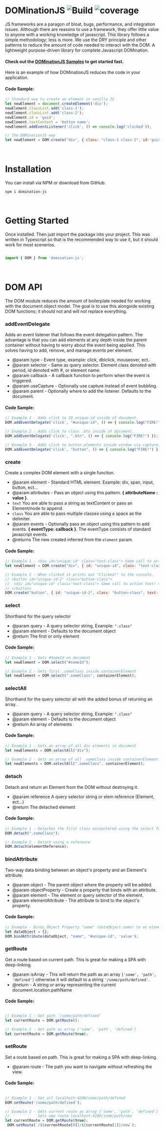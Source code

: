 

# DOMinationJS ![Build](https://img.shields.io/github/package-json/v/kylegundersen/DOMinationJS/main?label=Stable%20Version) ![coverage](https://img.shields.io/badge/coverage-100%25-green)

JS frameworks are a paragon of bloat, bugs, performance, and integration issues. Although there are reasons to use a framework, they offer little value to anyone with a working knowledge of javascript. This library follows a simple methodology; less is more. We use the DRY principle and other patterns to reduce the amount of code needed to interact with the DOM. A lightweight purpose-driven library for complete Javascript DOMination.

#### **Check out the [DOMinationJS Samples](https://github.com/kylegundersen/DOMinationJS-Samples) to get started fast.**

Here is an example of how DOMinationJS reduces the code in your application.
#### Code Sample:
```javascript
// Standard way to create an element in vanilla JS
let newElement = document.createElement('div');
newElement.classList.add('class-1');
newElement.classList.add('class-2');
newElement.id = 'guid';
newElement.textContent = 'button name';
newElement.addEventListener('click', () => console.log('clicked'));

// The DOMinationJS way
let newElement = DOM.create("div", { class: "class-1 class-2", id:'guid', text: 'button name' }, { click : () => console.log('clicked') });
```
&nbsp;

# Installation 

You can install via NPM or download from GitHub.
```
npm i domination-js
```

&nbsp;

# Getting Started
Once installed. Then just import the package into your project. This was written in Typescript so that is the recommended way to use it, but it should work for most scenerios.


```javascript

import { DOM } from 'domination-js';

```

&nbsp;

# DOM API

The DOM module reduces the amount of boilerplate needed for working with the document object model. The goal is to use this alongside existing DOM functions; it should not and will not replace everything.

### **addEventDelegate**
Adds an event listener that follows the event delegation pattern. The advantage is that you can add elements at any depth inside the parent container without having to worry about the event being applied. This solves having to add, remove, and manage events per element.
* @param type - Event type, example: click, dblclick, mouseover, ect..
* @param selector - Same as query selector. Element class denoted with period, id denoted with #, or element name.
* @param callback - A callback function to perform when the event is triggered.
* @param useCapture - Optionally use capture instead of event bubbling.
* @param parent - Optionally where to add the listener. Defaults to the document.
#### Code Sample:
```javascript
// Example 1 - Adds click to ID unique-id inside of document.
DOM.addEventDelegate('click', "#unique-id", () => { console.log("FIRE!") });

// Example 2 - Adds click to class .btn inside of document.
DOM.addEventDelegate('click', ".btn", () => { console.log("FIRE!") });

// Example 3 - Adds click to button elements inside window via capture.
DOM.addEventDelegate('click', "button", () => { console.log("FIRE!") }, true, window);
```


### **create**
Create a complex DOM element with a single funciton.
* @param element - Standard HTML element. Example: div, span, input, button, ect...
* @param attributes - Pass an object using this pattern. **{ attributeName : value }**. 
* ```text``` You are able to pass a string as textContent or pass an Element/node to append.
* ```class``` You are able to pass multiple classes using a space as the delimiter.
* @param events - Optionally pass an object using this pattern to add events. **{ eventType: callback }**. The eventType consists of standard javascript events.
* @returns The new created inferred from the ```element``` param.
#### Code Sample:
```javascript
// Example 1 - <div id="unique-id" class="text-class"> Some call to action text! </div>
let newElement = DOM.create("div", { id: "unique-id", class: "text-class", text: "Some call to action text!"});

// Example 2 - When clicked it prints out "Clicked!" to the console.
// <button id="unique-id-2" class="button-class">
//  <div id="unique-id" class="text-class"> Some call to action text! </div>
// </button>
DOM.create("button", { id: "unique-id-2", class: "button-class", text: newElement}, { click: () => console.log('Clicked!') });
```

### **select**
Shorthand for the query selector
* @param query - A query selector string, Example: ```".class"```
* @param element - Defaults to the document object
* @return The first or only element
#### Code Sample:
```javascript
// Example 1 - Gets #SomeId on document
let newElement = DOM.select("#someId");

// Example 2 - Gets first .someClass inside containerElement
let newElement = DOM.select(".someClass", containerElement);
```

### **selectAll**
Shorthand for the query selector all with the added bonus of returning an array.
* @param query - A query selector string, Example: ```".class"```
* @param element - Defaults to the document object
* @return An array of elements
#### Code Sample:
```javascript
// Example 1 - Gets an array of all div elements in document
let newElements = DOM.selectAll("div");

// Example 2 - Gets an array of all .someClass inside containerElement
let newElements = DOM.selectAll(".someClass", containerElement);
```

### **detach**
Detach and return an Element from the DOM without destroying it.
* @param reference A query selector string or elem reference (Element, ect...)
* @return The detached element
#### Code Sample:
```javascript
// Example 1 - Detaches the first class encountered using the select function (querySelector syntax)
DOM.detach(".someClass");

// Example 2 - Detach using a reference
DOM.detach(elementReference);
```

### **bindAttribute**
Two-way data binding between an object's property and an Element's attribute.
* @param object - The parent object where the property will be added.
* @param objectProperty - Create a property that binds with an attribute.
* @param element - The element or query selector of the element.
* @param elementAttribute - The attribute to bind to the object's property.
#### Code Sample:
```javascript
// Example - Binds Object Property "name" (dataObject.name) to an element's attribute value. 
let dataObject = {};
DOM.bindAttribute(dataObject, "name", "#unique-id", 'value');
```

### **getRoute**
Get a route based on current path. This is great for making a SPA with deep-linking. 
* @param isArray - This will return the path as an array ```['some', 'path', 'defined']``` otherwise it will default to a string ```'/some/path/defined'```.
* @return - A string or array representing the current document.location.pathName
#### Code Sample:
```javascript

// Example 1 - Get path `/some/path/defined`
let currentRoute = DOM.getRoute();

// Example 2 - Get path as array ['some', 'path', 'defined']
let currentRoute = DOM.getRoute(true);

```

### **setRoute**
Set a route based on path. This is great for making a SPA with deep-linking. 
* @param route - The path you want to navigate without refreshing the view.
#### Code Sample:
```javascript
 
// Example 1 - Set url localhost:4200/some/path/defined
DOM.setRoute('/some/path/defined');

// Example 2 - Gets current route as array ['some', 'path', 'defined']
//             Sets new route localhost:4200/some/path/new
let currentRoute = DOM.getRoute(true);
 DOM.setRoute(`/${currentRoute[0]}/${currentRoute[1]}/new`);

```